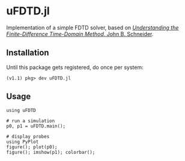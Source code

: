 # uFDTD.jl
Implementation of a simple FDTD solver, based on [*Understanding the Finite-Difference Time-Domain Method*, John B. Schneider](https://www.eecs.wsu.edu/~schneidj/ufdtd/).

## Installation

Until this package gets registered, do once per system:
```
(v1.1) pkg> dev uFDTD.jl
```

## Usage

```
using uFDTD

# run a simulation
p0, p1 = uFDTD.main();

# display probes
using PyPlot
figure(); plot(p0);
figure(); imshow(p1); colorbar();
```
